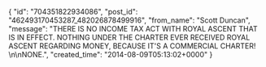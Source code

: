 {
   "id": "704351822934086",
   "post_id": "462493170453287_482026878499916",
   "from_name": "Scott Duncan",
   "message": "THERE IS NO INCOME TAX ACT WITH ROYAL ASCENT THAT IS IN EFFECT. NOTHING UNDER THE CHARTER EVER RECEIVED ROYAL ASCENT REGARDING MONEY, BECAUSE IT'S A COMMERCIAL CHARTER! \n\nNONE.",
   "created_time": "2014-08-09T05:13:02+0000"
 }
